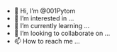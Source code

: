- 👋 Hi, I’m @001Pytom
- 👀 I’m interested in ...
- 🌱 I’m currently learning ...
- 💞️ I’m looking to collaborate on ...
- 📫 How to reach me ...

<!---
001Pytom/001Pytom is a ✨ special ✨ repository because its `README.md` (this file) appears on your GitHub profile.
You can click the Preview link to take a look at your changes.
--->

